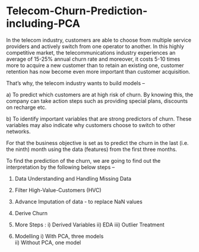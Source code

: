# Telecom-Churn-Prediction-including-PCA
In the telecom industry, customers are able to choose from multiple service providers and actively switch from one operator to another. In this highly competitive market, the telecommunications industry experiences an average of 15-25% annual churn rate and moreover, it costs 5-10 times more to acquire a new customer than to retain an existing one, customer retention has now become even more important than customer acquisition.

That’s why, the telecom industry wants  to build models  –

a) To predict which customers are at high risk of churn. By knowing this, the company can take action steps such as providing special plans, discounts on recharge etc.

b) To identify important variables that are strong predictors of churn. These variables may also indicate why customers choose to switch to other networks.


For that the business objective is set as to predict the churn in the last (i.e. the ninth) month using the data (features) from the first three months.


To find the prediction of the churn, we are going to find out the interpretation by the following below steps –

1. Data Understanding and Handling Missing Data
2. Filter High-Value-Customers (HVC) 
3. Advance Imputation of data - to replace NaN values
4. Derive Churn 

5.  More Steps : 
i)  Derived Variables
ii) EDA
iii) Outlier Treatment 

6. Modelling 
i)  With PCA, three models  
ii) Without PCA, one model
